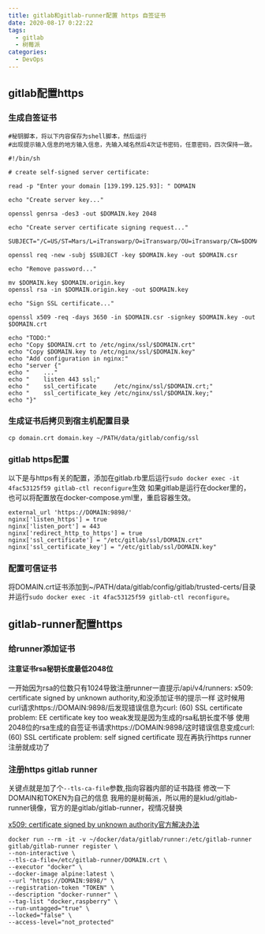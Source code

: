 ```yaml
---
title: gitlab和gitlab-runner配置 https 自签证书
date: 2020-08-17 0:22:22
tags:
  - gitlab
  - 树莓派
categories:
  - DevOps
---
```


## gitlab配置https

### 生成自签证书

```
#秘钥脚本，将以下内容保存为shell脚本，然后运行
#出现提示输入信息的地方输入信息，先输入域名然后4次证书密码，任意密码，四次保持一致。

#!/bin/sh

# create self-signed server certificate:

read -p "Enter your domain [139.199.125.93]: " DOMAIN

echo "Create server key..."

openssl genrsa -des3 -out $DOMAIN.key 2048

echo "Create server certificate signing request..."

SUBJECT="/C=US/ST=Mars/L=iTranswarp/O=iTranswarp/OU=iTranswarp/CN=$DOMAIN"

openssl req -new -subj $SUBJECT -key $DOMAIN.key -out $DOMAIN.csr

echo "Remove password..."

mv $DOMAIN.key $DOMAIN.origin.key
openssl rsa -in $DOMAIN.origin.key -out $DOMAIN.key

echo "Sign SSL certificate..."

openssl x509 -req -days 3650 -in $DOMAIN.csr -signkey $DOMAIN.key -out $DOMAIN.crt

echo "TODO:"
echo "Copy $DOMAIN.crt to /etc/nginx/ssl/$DOMAIN.crt"
echo "Copy $DOMAIN.key to /etc/nginx/ssl/$DOMAIN.key"
echo "Add configuration in nginx:"
echo "server {"
echo "    ..."
echo "    listen 443 ssl;"
echo "    ssl_certificate     /etc/nginx/ssl/$DOMAIN.crt;"
echo "    ssl_certificate_key /etc/nginx/ssl/$DOMAIN.key;"
echo "}"
```
### 生成证书后拷贝到宿主机配置目录

```
cp domain.crt domain.key ~/PATH/data/gitlab/config/ssl

```
### gitlab https配置

以下是与https有关的配置，添加在gitlab.rb里后运行`sudo docker exec -it 4fac53125f59 gitlab-ctl reconfigure`生效
如果gitlab是运行在docker里的，也可以将配置放在docker-compose.yml里，重启容器生效。

```
external_url 'https://DOMAIN:9898/'
nginx['listen_https'] = true
nginx['listen_port'] = 443
nginx['redirect_http_to_https'] = true
nginx['ssl_certificate'] = "/etc/gitlab/ssl/DOMAIN.crt"
nginx['ssl_certificate_key'] = "/etc/gitlab/ssl/DOMAIN.key"
```

### 配置可信证书

将DOMAIN.crt证书添加到~/PATH/data/gitlab/config/gitlab/trusted-certs/目录并运行`sudo docker exec -it 4fac53125f59 gitlab-ctl reconfigure`。

## gitlab-runner配置https

### 给runner添加证书
#### 注意证书rsa秘钥长度最低2048位
一开始因为rsa的位数只有1024导致注册runner一直提示/api/v4/runners: x509: certificate signed by unknown authority,和没添加证书的提示一样
这时候用curl请求https://DOMAIN:9898/后发现错误信息为curl: (60) SSL certificate problem: EE certificate key too weak发现是因为生成的rsa私钥长度不够
使用2048位的rsa生成的自签证书请求https://DOMAIN:9898/这时错误信息变成curl: (60) SSL certificate problem: self signed certificate 现在再执行https runner注册就成功了
### 注册https gitlab runner
关键点就是加了个`--tls-ca-file`参数,指向容器内部的证书路径
修改一下DOMAIN和TOKEN为自己的信息
我用的是树莓派，所以用的是klud/gitlab-runner镜像，官方的是gitlab/gitlab-runner，视情况替换

[x509: certificate signed by unknown authority官方解决办法](https://docs.gitlab.com/runner/configuration/tls-self-signed.html)

```
docker run --rm -it -v ~/docker/data/gitlab/runner:/etc/gitlab-runner  gitlab/gitlab-runner register \
--non-interactive \
--tls-ca-file=/etc/gitlab-runner/DOMAIN.crt \
--executor "docker" \
--docker-image alpine:latest \
--url "https://DOMAIN:9898/" \
--registration-token "TOKEN" \
--description "docker-runner" \
--tag-list "docker,raspberry" \
--run-untagged="true" \
--locked="false" \
--access-level="not_protected"
```
